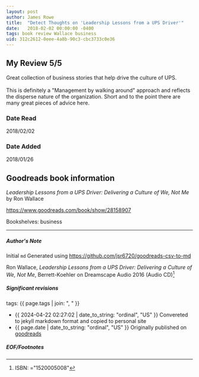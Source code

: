 ```yaml
---
layout: post
author: James Rowe
title:  "Detect Thoughts on 'Leadership Lessons from a UPS Driver'"
date:   2018-02-02 00:00:00 -0400
tags: book review Wallace business
uid: 312c2612-0eee-4a8b-90c3-cbc3733c0e36
---
```


<!-- highly dependent on how you personally use jekyll templates, and how you want this to show up -->
<!-- escape any jekyll keys with double brackets -->

## My Review 5/5

Great collection of business stories that help drive the culture of UPS.<br/><br/>This is definitely a "Management by walking around" approach and reflects the disperse nature of the organization. Short and to the point there are many great pieces of advice here.

### Date Read
2018/02/02

### Date Added
2018/01/26

## Goodreads book information

*Leadership Lessons from a UPS Driver: Delivering a Culture of We, Not Me* by Ron Wallace

https://www.goodreads.com/book/show/28158907

Bookshelves: business

---

##### Author's Note

Initial `md` Generated using https://github.com/jsr6720/goodreads-csv-to-md

Ron Wallace, *Leadership Lessons from a UPS Driver: Delivering a Culture of We, Not Me*,  Berrett-Koehler on Dreamscape Audio 2016 (Audio CD)[^1]

##### Significant revisions

tags: {{ page.tags | join: ", " }} <!-- todo move this somewhere -->

- {{ 2024-04-22 02:27:02 | date_to_string: "ordinal", "US" }} Convereted to jekyll markdown format and copied to personal site
- {{ page.date | date_to_string: "ordinal", "US" }} Originally published on [goodreads](https://www.goodreads.com)

##### EOF/Footnotes

[^1]: ISBN: ="1520005008"